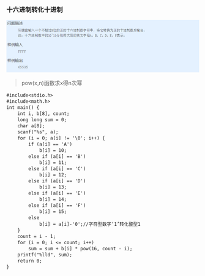 ### 十六进制转化十进制

![](https://github.com/wkrkk/RandomPictures/blob/master/%E8%93%9D%E6%A1%A5%E6%9D%AF/TIM%E6%88%AA%E5%9B%BE20190226214849.png?raw=true)

> pow(x,n)函数求x得n次幂

```
#include<stdio.h>
#include<math.h>
int main() {
	int i, b[8], count;
	long long sum = 0;
	char a[8];
	scanf("%s", a);
	for (i = 0; a[i] != '\0'; i++) {
		if (a[i] == 'A')
			b[i] = 10;
		else if (a[i] == 'B')
			b[i] = 11;
		else if (a[i] == 'C')
			b[i] = 12;
		else if (a[i] == 'D')
			b[i] = 13;
		else if (a[i] == 'E')
			b[i] = 14;
		else if (a[i] == 'F')
			b[i] = 15;
		else
			b[i] = a[i]-'0';//字符型数字‘1’转化整型1
	}
	count = i - 1;
	for (i = 0; i <= count; i++)
		sum = sum + b[i] * pow(16, count - i);
	printf("%lld", sum);
	return 0;
}
```

